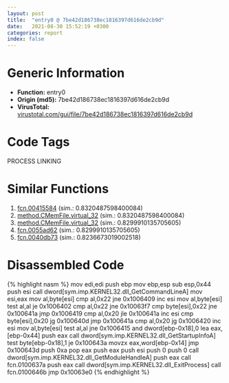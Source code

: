 ```yaml
---
layout: post
title:  "entry0 @ 7be42d186738ec1816397d616de2cb9d"
date:   2021-08-30 15:52:19 +0300
categories: report
index: false
---
```


# Generic Information
- **Function:** entry0
- **Origin (md5):** 7be42d186738ec1816397d616de2cb9d
- **VirusTotal:** [virustotal.com/gui/file/7be42d186738ec1816397d616de2cb9d][virustotal_ref]

# Code Tags
<span class="tag" id="PROCESS">PROCESS</span>
<span class="tag" id="LINKING">LINKING</span>


# Similar Functions

1. [fcn.00415584][similar_1_ref] (sim.: 0.8320487598400084)
2. [method.CMemFile.virtual\_32][similar_2_ref] (sim.: 0.8320487598400084)
3. [method.CMemFile.virtual\_32][similar_3_ref] (sim.: 0.8299910135705605)
4. [fcn.0055ad62][similar_4_ref] (sim.: 0.8299910135705605)
5. [fcn.0040db73][similar_5_ref] (sim.: 0.8236673019002518)


# Disassembled Code

{% highlight nasm %}
mov edi,edi
push ebp
mov ebp,esp
sub esp,0x44
push esi
call dword[sym.imp.KERNEL32.dll_GetCommandLineA]
mov esi,eax
mov al,byte[esi]
cmp al,0x22
jne 0x1006409
inc esi
mov al,byte[esi]
test al,al
je 0x1006402
cmp al,0x22
jne 0x10063f7
cmp byte[esi],0x22
jne 0x100641a
jmp 0x1006419
cmp al,0x20
jle 0x100641a
inc esi
cmp byte[esi],0x20
jg 0x100640d
jmp 0x100641a
cmp al,0x20
jg 0x1006420
inc esi
mov al,byte[esi]
test al,al
jne 0x1006415
and dword[ebp-0x18],0
lea eax,[ebp-0x44]
push eax
call dword[sym.imp.KERNEL32.dll_GetStartupInfoA]
test byte[ebp-0x18],1
je 0x100643a
movzx eax,word[ebp-0x14]
jmp 0x100643d
push 0xa
pop eax
push eax
push esi
push 0
push 0
call dword[sym.imp.KERNEL32.dll_GetModuleHandleA]
push eax
call fcn.0100637a
push eax
call dword[sym.imp.KERNEL32.dll_ExitProcess]
call fcn.0100646b
jmp 0x10063e0
{% endhighlight %}


[similar_1_ref]: /report/fcn.00415584@a1c6b07868a0eea8f4ee5a872aa71909
[similar_2_ref]: /report/method.CMemFile.virtual_32@a1c6b07868a0eea8f4ee5a872aa71909
[similar_3_ref]: /report/method.CMemFile.virtual_32@c60344b51fa39a329b92557d24ff7670
[similar_4_ref]: /report/fcn.0055ad62@c60344b51fa39a329b92557d24ff7670
[similar_5_ref]: /report/fcn.0040db73@e0cc7cebcb82056439e2ac38557ff8fc
[virustotal_ref]: https://www.virustotal.com/gui/file/7be42d186738ec1816397d616de2cb9d